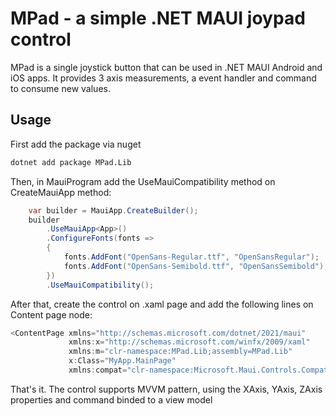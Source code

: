 # MPad - a simple .NET MAUI joypad control

MPad is a single joystick button that can be used in .NET MAUI Android and iOS apps. 
It provides 3 axis measurements, a event handler and command to consume new values.

## Usage

First add the package via nuget

```bash
dotnet add package MPad.Lib
```
Then, in MauiProgram add the UseMauiCompatibility method on CreateMauiApp method:

```csharp
    var builder = MauiApp.CreateBuilder();
    builder
        .UseMauiApp<App>()
        .ConfigureFonts(fonts =>
        {
            fonts.AddFont("OpenSans-Regular.ttf", "OpenSansRegular");
            fonts.AddFont("OpenSans-Semibold.ttf", "OpenSansSemibold");
        })
        .UseMauiCompatibility();
```

After that, create the control on .xaml page and add the following lines on Content page node:

```csharp
<ContentPage xmlns="http://schemas.microsoft.com/dotnet/2021/maui"
             xmlns:x="http://schemas.microsoft.com/winfx/2009/xaml"
             xmlns:m="clr-namespace:MPad.Lib;assembly=MPad.Lib"
             x:Class="MyApp.MainPage"
             xmlns:compat="clr-namespace:Microsoft.Maui.Controls.Compatibility;assembly=Microsoft.Maui.Controls">
```

That's it. The control supports MVVM pattern, using the XAxis, YAxis, ZAxis properties and command binded to a view model